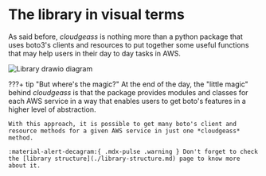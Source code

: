 # The library in visual terms

As said before, *cloudgeass* is nothing more than a python package that uses boto3's clients and resources to put together some useful functions that may help users in their day to day tasks in AWS.

![Library drawio diagram](../../assets/diagrams/cloudgeass-diagram.drawio)

???+ tip "But where's the magic?"
    At the end of the day, the "little magic" behind *cloudgeass* is that the package provides modules and classes for each AWS service in a way that enables users to get boto's features in a higher level of abstraction.
    
    With this approach, it is possible to get many boto's client and resource methods for a given AWS service in just one *cloudgeass* method.

    :material-alert-decagram:{ .mdx-pulse .warning } Don't forget to check the [library structure](./library-structure.md) page to know more about it.